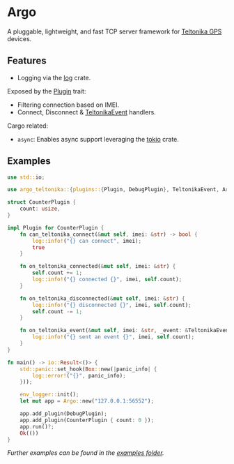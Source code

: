 # Argo

A pluggable, lightweight, and fast TCP server framework for [Teltonika GPS](https://teltonika-gps.com) devices.

## Features

- Logging via the [log](https://docs.rs/log) crate.

Exposed by the [Plugin](src/plugins.rs#Plugin) trait:

- Filtering connection based on IMEI.
- Connect, Disconnect & [TeltonikaEvent](src/lib.rs#TeltonikaEvent) handlers.

Cargo related:

- `async`: Enables async support leveraging the [tokio](https://docs.rs/tokio) crate.

## Examples

```rust no_run
use std::io;

use argo_teltonika::{plugins::{Plugin, DebugPlugin}, TeltonikaEvent, Argo};

struct CounterPlugin {
    count: usize,
}

impl Plugin for CounterPlugin {
    fn can_teltonika_connect(&mut self, imei: &str) -> bool {
        log::info!("{} can connect", imei);
        true
    }

    fn on_teltonika_connected(&mut self, imei: &str) {
        self.count += 1;
        log::info!("{} connected {}", imei, self.count);
    }

    fn on_teltonika_disconnected(&mut self, imei: &str) {
        log::info!("{} disconnected {}", imei, self.count);
        self.count -= 1;
    }

    fn on_teltonika_event(&mut self, imei: &str, _event: &TeltonikaEvent) {
        log::info!("{} sent an event {}", imei, self.count);
    }
}

fn main() -> io::Result<()> {
    std::panic::set_hook(Box::new(|panic_info| {
        log::error!("{}", panic_info);
    }));

    env_logger::init();
    let mut app = Argo::new("127.0.0.1:56552");

    app.add_plugin(DebugPlugin);
    app.add_plugin(CounterPlugin { count: 0 });
    app.run()?;
    Ok(())
}
```

*Further examples can be found in the [examples folder](examples/).*
